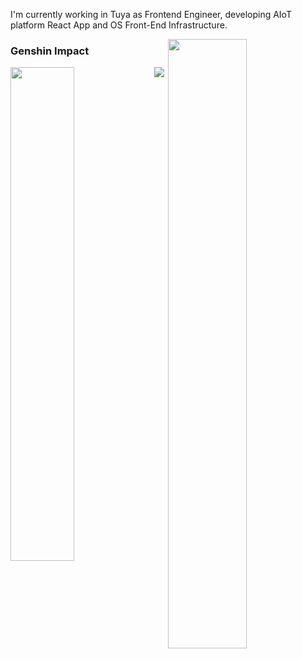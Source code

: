 I'm currently working in Tuya as Frontend Engineer, developing AIoT platform React App and OS Front-End Infrastructure.

<a href="https://blog.saber2pr.top/"><img align="right" src="https://github-readme-stats.vercel.app/api?username=saber2pr&show_icons=true&title_color=fff&icon_color=588aeb&bg_color=2e2165&text_color=c8c4d8" width="50%" />
</a>

### Genshin Impact

<img align="left" src="https://genshin-card.getloli.com/rand/82173644.png" width="45%" />

<a href="https://saber2pr.top/#/数据"><img src="https://cdn.jsdelivr.net/gh/saber2pr/saber2pr@gh-pages/out/curve.svg?_ts=1627563825545" /></a>
